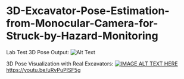 # 3D-Excavator-Pose-Estimation-from-Monocular-Camera-for-Struck-by-Hazard-Monitoring

Lab Test 3D Pose Output:
![Alt Text](https://github.com/QAQAQAQAQAQ/3D-Excavator-Pose-Estimation-from-Monocular-Camera-for-Struck-by-Hazard-Monitoring/blob/main/ezgif-5-04883e16e0.gif)


3D Pose Visualization with Real Excavators:
[![IMAGE ALT TEXT HERE](https://img.youtube.com/vi/uRvPuPISF5g/0.jpg)](https://www.youtube.com/watch?v=uRvPuPISF5g)
https://youtu.be/uRvPuPISF5g
